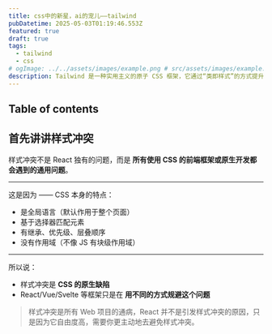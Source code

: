 ```yaml
---
title: css中的新星，ai的宠儿——tailwind
pubDatetime: 2025-05-03T01:19:46.553Z
featured: true
draft: true
tags:
  - tailwind
  - css
# ogImage: ../../assets/images/example.png # src/assets/images/example.png
description: Tailwind 是一种实用主义的原子 CSS 框架，它通过“类即样式”的方式提升开发效率，并避免样式冲突。
---
```


## Table of contents

## 首先讲讲样式冲突

样式冲突不是 React 独有的问题，而是 **所有使用 CSS 的前端框架或原生开发都会遇到的通用问题**。

---

这是因为 —— CSS 本身的特点：

- 是全局语言（默认作用于整个页面）
- 基于选择器匹配元素
- 有继承、优先级、层叠顺序
- 没有作用域（不像 JS 有块级作用域）

---

所以说：

- 样式冲突是 **CSS 的原生缺陷**
- React/Vue/Svelte 等框架只是在 **用不同的方式规避这个问题**

> 样式冲突是所有 Web 项目的通病，React 并不是引发样式冲突的原因，只是因为它自由度高，需要你更主动地去避免样式冲突。
